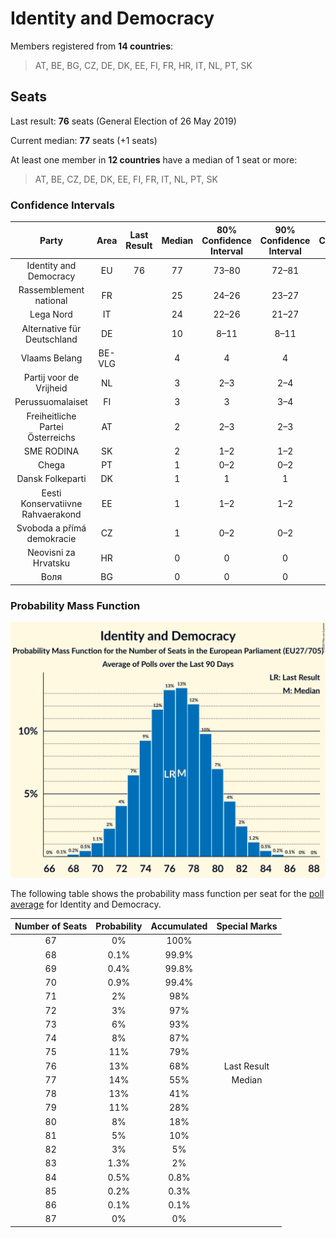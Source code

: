 # Identity and Democracy

Members registered from **14 countries**:

> AT, BE, BG, CZ, DE, DK, EE, FI, FR, HR, IT, NL, PT, SK

## Seats

Last result: **76** seats (General Election of 26 May 2019)

Current median: **77** seats (+1 seats)

At least one member in **12 countries** have a median of 1 seat or more:

> AT, BE, CZ, DE, DK, EE, FI, FR, IT, NL, PT, SK

### Confidence Intervals

| Party | Area | Last Result | Median | 80% Confidence Interval | 90% Confidence Interval | 95% Confidence Interval | 99% Confidence Interval |
|:-----:|:----:|:-----------:|:------:|:-----------------------:|:-----------------------:|:-----------------------:|:-----------------------:|
| Identity and Democracy | EU | 76 | 77 | 73–80 | 72–81 | 71–82 | 69–84 |
| Rassemblement national | FR | | 25 | 24–26 | 23–27 | 22–27 | 21–28 |
| Lega Nord | IT | | 24 | 22–26 | 21–27 | 20–27 | 20–28 |
| Alternative für Deutschland | DE | | 10 | 8–11 | 8–11 | 7–12 | 6–12 |
| Vlaams Belang | BE-VLG | | 4 | 4 | 4 | 3–4 | 3–5 |
| Partij voor de Vrijheid | NL | | 3 | 2–3 | 2–4 | 2–4 | 2–4 |
| Perussuomalaiset | FI | | 3 | 3 | 3–4 | 3–4 | 3–4 |
| Freiheitliche Partei Österreichs | AT | | 2 | 2–3 | 2–3 | 2–3 | 2–3 |
| SME RODINA | SK | | 2 | 1–2 | 1–2 | 1–2 | 1–2 |
| Chega | PT | | 1 | 0–2 | 0–2 | 0–2 | 0–2 |
| Dansk Folkeparti | DK | | 1 | 1 | 1 | 1–2 | 1–2 |
| Eesti Konservatiivne Rahvaerakond | EE | | 1 | 1–2 | 1–2 | 1–2 | 1–2 |
| Svoboda a přímá demokracie | CZ | | 1 | 0–2 | 0–2 | 0–2 | 0–3 |
| Neovisni za Hrvatsku | HR | | 0 | 0 | 0 | 0 | 0 |
| Воля | BG | | 0 | 0 | 0 | 0 | 0 |

### Probability Mass Function

![Graph with seats probability mass function not yet produced](average-2020-05-31-seats-pmf-identityanddemocracy.png "Seats Probability Mass Function")

The following table shows the probability mass function per seat for the [poll average](average-2020-05-31.html) for Identity and Democracy.

| Number of Seats | Probability | Accumulated | Special Marks |
|:---------------:|:-----------:|:-----------:|:-------------:|
| 67 | 0% | 100% |  |
| 68 | 0.1% | 99.9% |  |
| 69 | 0.4% | 99.8% |  |
| 70 | 0.9% | 99.4% |  |
| 71 | 2% | 98% |  |
| 72 | 3% | 97% |  |
| 73 | 6% | 93% |  |
| 74 | 8% | 87% |  |
| 75 | 11% | 79% |  |
| 76 | 13% | 68% | Last Result |
| 77 | 14% | 55% | Median |
| 78 | 13% | 41% |  |
| 79 | 11% | 28% |  |
| 80 | 8% | 18% |  |
| 81 | 5% | 10% |  |
| 82 | 3% | 5% |  |
| 83 | 1.3% | 2% |  |
| 84 | 0.5% | 0.8% |  |
| 85 | 0.2% | 0.3% |  |
| 86 | 0.1% | 0.1% |  |
| 87 | 0% | 0% |  |



